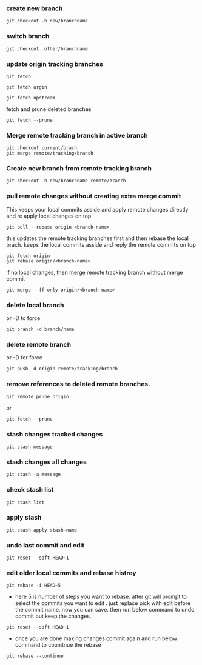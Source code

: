 ### create new branch

```
git checkout -b new/branchname
```

### switch branch

```
git checkout  other/branchname
```

### update origin tracking branches

```
git fetch
```

```
git fetch orgin
```

```
git fetch upstream
```

fetch and prune deleted branches

```
git fetch --prune
```

### Merge remote tracking branch in active branch

```
git checkout current/brach
git merge remote/tracking/branch
```

### Create new branch from remote tracking branch

```
git checkout -b new/branchname remote/branch
```

### pull remote changes without creating extra merge commit

This keeps your local commits asside and apply remote changes directly and re apply local changes on top

```
git pull --rebase origin <branch-name>
```

this updates the remote tracking branches first and then rebase the local brach. keeps the local commits asside and reply the remote commits on top

```
git fetch origin
git rebase origin/<branch-name>
```

if no local changes, then merge remote tracking branch without merge commit

```
git merge --ff-only origin/<branch-name>
```

### delete local branch

or -D to force

```
git branch -d branch/name
```

### delete remote branch

or -D for force

```
git push -d origin remote/tracking/branch
```

### remove references to deleted remote branches.

```
git remote prune origin
```

or

```
git fetch --prune

```

### stash changes tracked changes

```
git stash message
```

### stash changes all changes

```
git stash -a message
```

### check stash list

```
git stash list
```

### apply stash

```
git stash apply stash-name
```

### undo last commit and edit

```
git reset --soft HEAD~1
```

### edit older local commits and rebase histroy

```
git rebase -i HEAD~5
```

- here 5 is number of steps you want to rebase. after git will prompt to select the commits you want to edit . just replace pick with edit before the commit name. now you can save. then run below command to undo commit but keep the changes.

```
git reset --soft HEAD~1
```

- once you are done making changes commit again and run below command to counitnue the rebase

```
git rebase --continue
```
